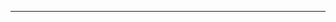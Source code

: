 <!--
CO_OP_TRANSLATOR_METADATA:
{
  "original_hash": "5bda4f2cfb3f11d2ced64f37350d8be5",
  "translation_date": "2025-08-28T20:33:11+00:00",
  "source_file": "README.md",
  "language_code": "tr"
}
-->


---

